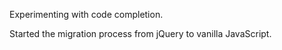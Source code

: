 Experimenting with code completion.

Started the migration process from jQuery to vanilla JavaScript.